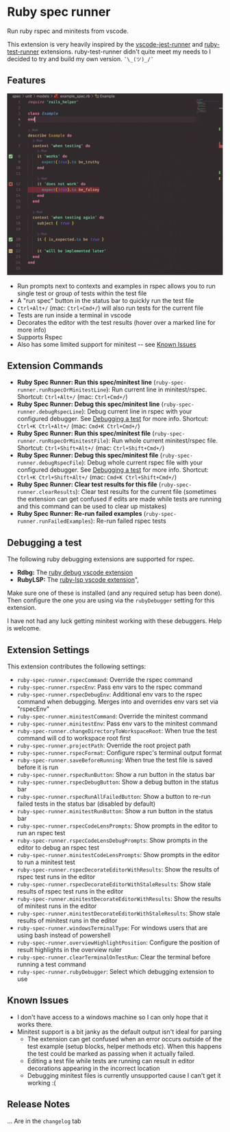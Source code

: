 # Ruby spec runner

Run ruby rspec and minitests from vscode.

This extension is very heavily inspired by the [vscode-jest-runner](https://marketplace.visualstudio.com/items?itemName=firsttris.vscode-jest-runner) and [ruby-test-runner](https://marketplace.visualstudio.com/items?itemName=MateuszDrewniak.ruby-test-runner) extensions. ruby-test-runner didn't quite meet my needs to I decided to try and build my own version. `¯\_(ツ)_/¯`

## Features

![screenshot of an example spec](images/screenshot.png)

- Run prompts next to contexts and examples in rspec allows you to run single test or group of tests within the test file
- A "run spec" button in the status bar to quickly run the test file
- `Ctrl+Alt+/` (mac: `Ctrl+Cmd+/`) will also run tests for the current file
- Tests are run inside a terminal in vscode
- Decorates the editor with the test results (hover over a marked line for more info)
- Supports Rspec
- Also has some limited support for minitest -- see [Known Issues](#known-issues)

## Extension Commands

- **Ruby Spec Runner: Run this spec/minitest line** (`ruby-spec-runner.runRspecOrMinitestLine`): Run current line in minitest/rspec. Shortcut: `Ctrl+Alt+/` (mac: `Ctrl+Cmd+/`)
- **Ruby Spec Runner: Debug this spec/minitest line** (`ruby-spec-runner.debugRspecLine`): Debug current line in rspec with your configured debugger. See [Debugging a test](#debugging-a-test) for more info. Shortcut: `Ctrl+K Ctrl+Alt+/` (mac: `Cmd+K Ctrl+Cmd+/`)
- **Ruby Spec Runner: Run this spec/minitest file** (`ruby-spec-runner.runRspecOrMinitestFile`): Run whole current minitest/rspec file. Shortcut: `Ctrl+Shift+Alt+/` (mac: `Ctrl+Shift+Cmd+/`)
- **Ruby Spec Runner: Debug this spec/minitest file** (`ruby-spec-runner.debugRspecFile`): Debug whole current rspec file with your configured debugger. See [Debugging a test](#debugging-a-test) for more info. Shortcut: `Ctrl+K Ctrl+Shift+Alt+/` (mac: `Cmd+K Ctrl+Shift+Cmd+/`)
- **Ruby Spec Runner: Clear test results for this file** (`ruby-spec-runner.clearResults`): Clear test results for the current file (sometimes the extension can get confused if edits are made while tests are running and this command can be used to clear up mistakes)
- **Ruby Spec Runner: Re-run failed examples** (`ruby-spec-runner.runFailedExamples`): Re-run failed rspec tests

## Debugging a test

The following ruby debugging extensions are supported for rspec.

- **Rdbg:** The [ruby debug vscode extension](https://marketplace.visualstudio.com/items?itemName=KoichiSasada.vscode-rdbg)
- **RubyLSP:** The [ruby-lsp vscode extension](https://marketplace.visualstudio.com/items?itemName=Shopify.ruby-lsp)",

Make sure one of these is installed (and any required setup has been done). Then configure the one you are using via the `rubyDebugger` setting for this extension.

I have not had any luck getting minitest working with these debuggers. Help is welcome.

## Extension Settings

This extension contributes the following settings:

- `ruby-spec-runner.rspecCommand`: Override the rspec command
- `ruby-spec-runner.rspecEnv`: Pass env vars to the rspec command
- `ruby-spec-runner.rspecDebugEnv`: Additional env vars to the rspec command when debugging. Merges into and overrides env vars set via "rspecEnv"
- `ruby-spec-runner.minitestCommand`: Override the minitest command
- `ruby-spec-runner.minitestEnv`: Pass env vars to the minitest command
- `ruby-spec-runner.changeDirectoryToWorkspaceRoot`: When true the test command will cd to workspace root first
- `ruby-spec-runner.projectPath`: Override the root project path
- `ruby-spec-runner.rspecFormat`: Configure rspec's terminal output format
- `ruby-spec-runner.saveBeforeRunning`: When true the test file is saved before it is run
- `ruby-spec-runner.rspecRunButton`: Show a run button in the status bar
- `ruby-spec-runner.rspecDebugButton`: Show a debug button in the status bar
- `ruby-spec-runner.rspecRunAllFailedButton`: Show a button to re-run failed tests in the status bar (disabled by default)
- `ruby-spec-runner.minitestRunButton`: Show a run button in the status bar
- `ruby-spec-runner.rspecCodeLensPrompts`: Show prompts in the editor to run an rspec test
- `ruby-spec-runner.rspecCodeLensDebugPrompts`: Show prompts in the editor to debug an rspec test
- `ruby-spec-runner.minitestCodeLensPrompts`: Show prompts in the editor to run a minitest test
- `ruby-spec-runner.rspecDecorateEditorWithResults`: Show the results of rspec test runs in the editor
- `ruby-spec-runner.rspecDecorateEditorWithStaleResults`: Show stale results of rspec test runs in the editor
- `ruby-spec-runner.minitestDecorateEditorWithResults`: Show the results of minitest runs in the editor
- `ruby-spec-runner.minitestDecorateEditorWithStaleResults`: Show stale results of minitest runs in the editor
- `ruby-spec-runner.windowsTerminalType`: For windows users that are using bash instead of powershell
- `ruby-spec-runner.overviewHighlightPosition`: Configure the position of result highlights in the overview ruler
- `ruby-spec-runner.clearTerminalOnTestRun`: Clear the terminal before running a test command
- `ruby-spec-runner.rubyDebugger`: Select which debugging extension to use

## Known Issues

- I don't have access to a windows machine so I can only hope that it works there.
- Minitest support is a bit janky as the default output isn't ideal for parsing
  - The extension can get confused when an error occurs outside of the test example (setup blocks, helper methods etc). When this happens the test could be marked as passing when it actually failed.
  - Editing a test file while tests are running can result in editor decorations appearing in the incorrect location
  - Debugging minitest files is currently unsupported cause I can't get it working :(

## Release Notes

... Are in the `changelog` tab
